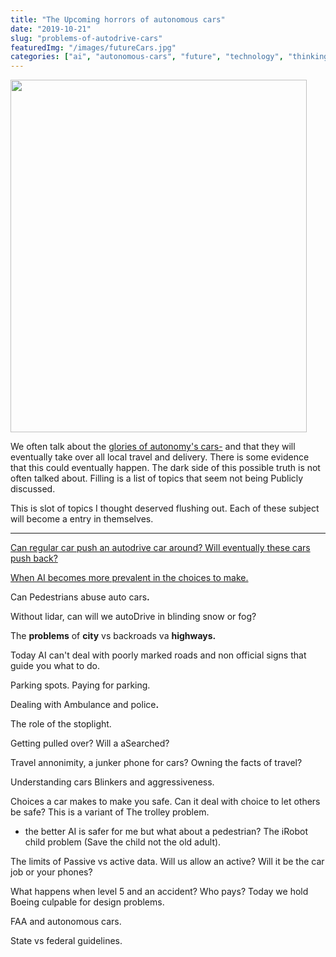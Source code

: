 ```yaml
---
title: "The Upcoming horrors of autonomous cars"
date: "2019-10-21"
slug: "problems-of-autodrive-cars"
featuredImg: "/images/futureCars.jpg"
categories: ["ai", "autonomous-cars", "future", "technology", "thinking"]
---
```


<img src="https://ybotman.com/wp-content/uploads/img_0988-1.jpg" class="size-full wp-image-1015" width="474" height="564">

We often talk about the <a href="https://ybotman.com/upcoming-glories-of-autonomous-driving/">glories of autonomy's cars-</a> and that they will eventually take over all local travel and delivery. There is some evidence that this could eventually happen. The dark side of this possible truth is not often talked about. Filling is a list of topics that seem not being Publicly discussed.

This is slot of topics I thought deserved flushing out. Each of these subject will become a entry in themselves.

<hr>

<a href="https://ybotman.com/can-a-regular-car-abuse-an-fully-autonomous-car/">Can regular car push an autodrive car around? Will eventually these cars push back?</a>

<a href="https://ybotman.com/autonomous-cars-the-ai-will-make-horrible-choices/">When AI becomes more prevalent in the choices to make.</a>

Can Pedestrians abuse auto cars<strong>.</strong>

Without lidar, can will we autoDrive in blinding snow or fog?

The <strong>problems</strong> of <strong>city</strong> vs backroads va <strong>highways.</strong>

Today AI can't deal with poorly marked roads and non official signs that guide you what to do.

Parking spots. Paying for parking.

Dealing with Ambulance and police<strong>.</strong>

The role of the stoplight.

Getting pulled over? Will a aSearched?

Travel annonimity, a junker phone for cars? Owning the facts of travel?

Understanding cars Blinkers and aggressiveness.

Choices a car makes to make you safe. Can it deal with choice to let others be safe? This is a variant of The trolley problem.

- the better AI is safer for me but what about a pedestrian? The iRobot child problem (Save the child not the old adult).

The limits of Passive vs active data. Will us allow an active? Will it be the car job or your phones?

What happens when level 5 and an accident? Who pays? Today we hold Boeing culpable for design problems.

FAA and autonomous cars.

State vs federal guidelines.
